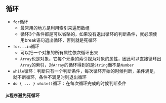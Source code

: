 ## 循环
- `for`循环
    - 最常用的地方是利用索引来遍历数组
    - 循环3个条件都是可以省略的，如果没有退出循环的判断条件，就必须使用break语句退出循环，否则就是死循环
- `for...in`循环
    - 可以把一个对象的所有属性依次循环出来
    - `Array`也是对象，它每个元素的索引视为对象的属性，因此可以直接循环出`Array`的索引，对`Array`的循环得到的是`String`而不是`Number`
- `while`循环：判断只有一个判断条件，每次循环开始的时候判断，条件满足，就不断循环，条件不满足时则退出循环
- `do { ... } while()`循环：在每次循环完成的时候判断条件
#### js程序避免死循环